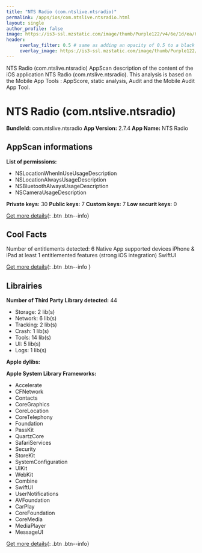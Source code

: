 ```yaml
---
title: "NTS Radio (com.ntslive.ntsradio)"
permalink: /apps/ios/com.ntslive.ntsradio.html
layout: single
author_profile: false
image: https://is3-ssl.mzstatic.com/image/thumb/Purple122/v4/6e/1d/ea/6e1dea06-ec9c-6ff1-528a-66d90b78f27b/AppIcon-1x_U007emarketing-0-10-0-85-220.png/512x512bb.jpg
header: 
     overlay_filter: 0.5 # same as adding an opacity of 0.5 to a black background
     overlay_image: https://is3-ssl.mzstatic.com/image/thumb/Purple122/v4/6e/1d/ea/6e1dea06-ec9c-6ff1-528a-66d90b78f27b/AppIcon-1x_U007emarketing-0-10-0-85-220.png/512x512bb.jpg
---
```

NTS Radio (com.ntslive.ntsradio) AppScan description of the content of the iOS application NTS Radio (com.ntslive.ntsradio). This analysis is based on the Mobile App Tools : AppScore, static analysis, Audit and the Mobile Audit App Tool.

# NTS Radio (com.ntslive.ntsradio)

**BundleId:** com.ntslive.ntsradio
**App Version:** 2.7.4
**App Name:** NTS Radio


## AppScan informations 

**List of permissions:** 
- NSLocationWhenInUseUsageDescription
- NSLocationAlwaysUsageDescription
- NSBluetoothAlwaysUsageDescription
- NSCameraUsageDescription
  
  
**Private keys:** 30
**Public keys:** 7
**Custom keys:** 7
**Low securit keys:** 0
  
[Get more details](/pricing.html){: .btn .btn--info}

## Cool Facts

Number of entitlements detected: 6
Native App
supported devices iPhone & iPad
at least 1 entitlemented features (strong iOS integration)
SwiftUI
  
[Get more details](/pricing.html){: .btn .btn--info }

## Librairies 
**Number of Third Party Library detected:** 44
- Storage: 2 lib(s)
- Network: 6 lib(s)
- Tracking: 2 lib(s)
- Crash: 1 lib(s)
- Tools: 14 lib(s)
- UI: 5 lib(s)
- Logs: 1 lib(s)


**Apple dylibs:**


**Apple System Library Frameworks:**
- Accelerate
- CFNetwork
- Contacts
- CoreGraphics
- CoreLocation
- CoreTelephony
- Foundation
- PassKit
- QuartzCore
- SafariServices
- Security
- StoreKit
- SystemConfiguration
- UIKit
- WebKit
- Combine
- SwiftUI
- UserNotifications
- AVFoundation
- CarPlay
- CoreFoundation
- CoreMedia
- MediaPlayer
- MessageUI


  
[Get more details](/pricing.html){: .btn .btn--info}

